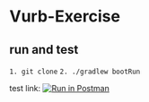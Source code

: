 # Vurb-Exercise

## run and test
`1. git clone`
`2. ./gradlew bootRun`

test link: [![Run in Postman](https://run.pstmn.io/button.svg)](https://app.getpostman.com/run-collection/7c8f8db5b46b3e72a28a)
